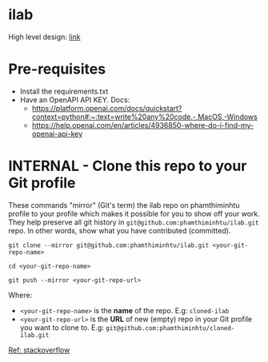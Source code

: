 # ilab
High level design: [link](https://lucid.app/lucidchart/43f83c16-c313-422e-9fc5-f5dd47dbe60c/edit?viewport_loc=-1953%2C-1553%2C7028%2C3270%2C0_0&invitationId=inv_1fa4fa0d-728b-4afb-bac6-7d6b5ad627af)

# Pre-requisites
- Install the requirements.txt
- Have an OpenAPI API KEY. Docs:
    - https://platform.openai.com/docs/quickstart?context=python#:~:text=write%20any%20code.-,MacOS,-Windows
    - https://help.openai.com/en/articles/4936850-where-do-i-find-my-openai-api-key

# INTERNAL - Clone this repo to your Git profile
These commands "mirror" (Git's term) the ilab repo on phamthiminhtu profile to your profile which makes it possible for you to show off your work. They help preserve all git history in `git@github.com:phamthiminhtu/ilab.git` repo. In other words, show what you have contributed (committed).


`git clone --mirror git@github.com:phamthiminhtu/ilab.git <your-git-repo-name>`

`cd <your-git-repo-name>`

`git push --mirror <your-git-repo-url>`

Where:
* `<your-git-repo-name>` is the **name** of the repo. E.g: `cloned-ilab`
* `<your-git-repo-url>` is the **URL** of new (empty) repo in your Git profile you want to clone to. E.g: `git@github.com:phamthiminhtu/cloned-ilab.git`

[Ref: stackoverflow](https://stackoverflow.com/questions/17371150/moving-git-repository-content-to-another-repository-preserving-history#:~:text=If%20you%27re%20looking%20to%20preserve%20the%20existing%20branches%20and%20commit%20history%2C%20here%27s%20one%20way%20that%20worked%20for%20me.)



